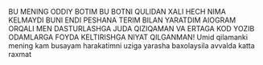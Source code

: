 BU MENING ODDIY BOTIM BU BOTNI QULIDAN XALI HECH NIMA KELMAYDI BUNI ENDI PESHANA TERIM BILAN YARATDIM AIOGRAM ORQALI MEN DASTURLASHGA JUDA QIZIQAMAN VA ERTAGA KOD YOZIB ODAMLARGA FOYDA KELTIRISHGA NIYAT QILGANMAN!
Umid qilamanki mening kam busayam harakatimni uziga yarasha baxolaysila avvalda katta raxmat
